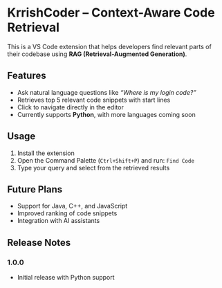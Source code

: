 # KrrishCoder – Context-Aware Code Retrieval

This is a VS Code extension that helps developers find relevant parts of their codebase using **RAG (Retrieval-Augmented Generation)**.

## Features
- Ask natural language questions like *“Where is my login code?”*
- Retrieves top 5 relevant code snippets with start lines
- Click to navigate directly in the editor
- Currently supports **Python**, with more languages coming soon

## Usage
1. Install the extension
2. Open the Command Palette (`Ctrl+Shift+P`) and run: `Find Code`
3. Type your query and select from the retrieved results

## Future Plans
- Support for Java, C++, and JavaScript
- Improved ranking of code snippets
- Integration with AI assistants

## Release Notes
### 1.0.0
- Initial release with Python support
